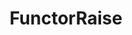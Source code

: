 ---
layout: docs
title:  "FunctorRaise"
section: "mtlclasses"
source: "core/src/main/scala/cats/mtl/FunctorRaise.scala"
scaladoc: "#cats.mtl.FunctorRaise"
---